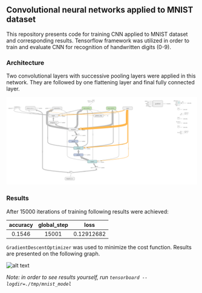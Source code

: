 ## Convolutional neural networks applied to MNIST dataset
This repository presents code for training CNN applied to MNIST dataset and corresponding results. Tensorflow framework was utilized in order to train and evaluate CNN for recognition of handwritten digits (0-9).

### Architecture
Two convolutional layers with successive pooling layers were applied in this network. They are followed by one flattening layer and final fully connected layer. 


 
![alt text](assets/arch.png "Tensorboard graph")

### Results
  
After 15000 iterations of training following results were achieved:

| accuracy | global_step | loss |
|:--------:|:------------:|:----:|
|  0.1546  | 15001 |0.12912682|

```GradientDescentOptimizer``` was used to minimize the cost function. Results are presented on the following graph. 

![alt text](assets/cost_fun.png "Logo Title Text 1")

_Note: in order to see results yourself, run ```tensorboard --logdir=./tmp/mnist_model```_ 
